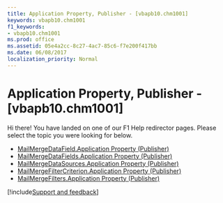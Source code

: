 ```yaml
---
title: Application Property, Publisher - [vbapb10.chm1001]
keywords: vbapb10.chm1001
f1_keywords:
- vbapb10.chm1001
ms.prod: office
ms.assetid: 05e4a2cc-8c27-4ac7-85c6-f7e200f417bb
ms.date: 06/08/2017
localization_priority: Normal
---
```



# Application Property, Publisher - [vbapb10.chm1001]

Hi there! You have landed on one of our F1 Help redirector pages. Please select the topic you were looking for below.

- [MailMergeDataField.Application Property (Publisher)](http://msdn.microsoft.com/library/6af180b7-99c6-85b3-bc7e-071bc655c4d8%28Office.15%29.aspx)
- [MailMergeDataFields.Application Property (Publisher)](http://msdn.microsoft.com/library/8ee03f9e-1996-58e7-c6e9-3a1ccd0d2963%28Office.15%29.aspx)
- [MailMergeDataSources.Application Property (Publisher)](http://msdn.microsoft.com/library/71ea1c44-beb8-c830-26b1-3209fcfb1cfd%28Office.15%29.aspx)
- [MailMergeFilterCriterion.Application Property (Publisher)](http://msdn.microsoft.com/library/23438144-f791-8c76-d81c-aa40f592b948%28Office.15%29.aspx)
- [MailMergeFilters.Application Property (Publisher)](http://msdn.microsoft.com/library/daefa869-1790-0c21-3c4f-9bb72003741c%28Office.15%29.aspx)

[!include[Support and feedback](~/includes/feedback-boilerplate.md)]